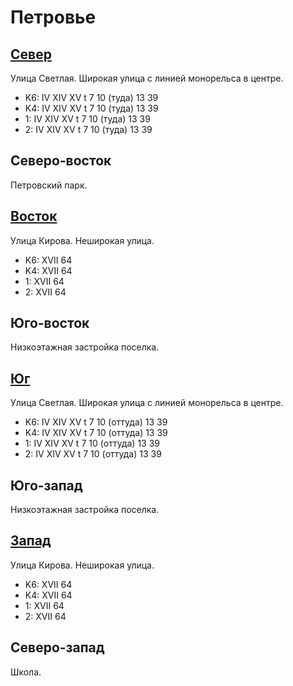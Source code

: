 # Петровье

## [Север](./10390075.md)

Улица Светлая.
Широкая улица с линией монорельса в центре.

* K6:   IV  XIV XV
        t
        7   10 (туда)   13  39
* K4:   IV  XIV XV
        t
        7   10 (туда)   13  39
* 1:    IV  XIV XV
        t
        7   10 (туда)   13  39
* 2:    IV  XIV XV
        t
        7   10 (туда)   13  39

## Северо-восток

Петровский парк.

## [Восток](./10400080.md)

Улица Кирова.
Неширокая улица.

* K6:   XVII
        64
* K4:   XVII
        64
* 1:    XVII
        64
* 2:    XVII
        64

## Юго-восток

Низкоэтажная застройка поселка.

## [Юг](./10390085.md)

Улица Светлая.
Широкая улица с линией монорельса в центре.

* K6:   IV  XIV XV
        t
        7   10 (оттуда) 13  39
* K4:   IV  XIV XV
        t
        7   10 (оттуда) 13  39
* 1:    IV  XIV XV
        t
        7   10 (оттуда) 13  39
* 2:    IV  XIV XV
        t
        7   10 (оттуда) 13  39

## Юго-запад

Низкоэтажная застройка поселка.

## [Запад](./10380080.md)

Улица Кирова.
Неширокая улица.

* K6:   XVII
        64
* K4:   XVII
        64
* 1:    XVII
        64
* 2:    XVII
        64

## Северо-запад

Школа.
